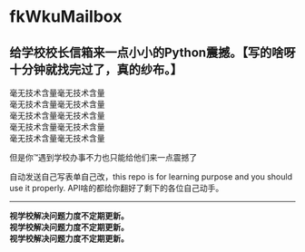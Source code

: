 # fkWkuMailbox
给学校校长信箱来一点小小的Python震撼。【写的啥呀十分钟就找完过了，真的纱布。】
---

毫无技术含量毫无技术含量  
毫无技术含量毫无技术含量   
毫无技术含量毫无技术含量  
毫无技术含量毫无技术含量  
毫无技术含量毫无技术含量  
  
  
但是你™遇到学校办事不力也只能给他们来一点震撼了
  
自动发送自己写表单自己改，this repo is for learning purpose and you should use it properly.
API啥的都给你翻好了剩下的各位自己动手。

---
**视学校解决问题力度不定期更新。**  
**视学校解决问题力度不定期更新。**  
**视学校解决问题力度不定期更新。**  
